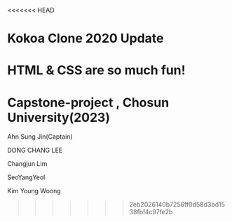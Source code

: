 <<<<<<< HEAD
# Kokoa Clone 2020 Update

HTML & CSS are so much fun!
=======
# Capstone-project , Chosun University(2023)
Ahn Sung Jin(Captain)

DONG CHANG LEE

Changjun Lim

SeoYangYeol

Kim Young Woong
>>>>>>> 2eb2026140b7256ff0d58d3bd1538fbf4c97fe2b
